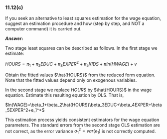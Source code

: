 ### 11.12(c)
If you seek an alternative to least squares estimation for the wage equation, suggest an estimation
procedure and how (step by step, and NOT a computer command) it is carried out.

***Answer:***

Two stage least squares can be described as follows. 
In the first stage we estimate:

$HOURS=\pi_1+\pi_2 EDUC+\pi_3EXPER^2+\pi_5KIDS+\pi ln(HWAGE)+v$

Obtain the fitted values $\hat{HOURS}$ from the reduced form equation. Note that the fitted values depend only on exogenous variables.

In the second stage we replace $HOURS$ by $\hat{HOURS}$ in the wage equation. Estimate this resulting equation by OLS. That is,

$ln(WAGE)=\beta_1+\beta_2\hat{HOURS}\beta_3EDUC+\beta_4EXPER+\beta_5EXPER^2+e_1^*$

This estimation process yields consistent estimators for the wage equation parameters. The standard errors from the second stage OLS estimation are not correct, as the error variance
$\sigma_1^2=var(e_1)$ is not correctly computed.

